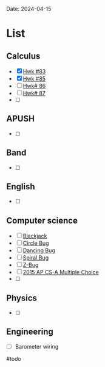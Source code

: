 Date:  2024-04-15
# List

## Calculus
- [x] [Hwk #83](https://cvilleschools.instructure.com/courses/40289/assignments/573102/submissions/5256)
- [x] [Hwk #85](https://cvilleschools.instructure.com/courses/40289/assignments/573530/submissions/5256)
- [ ] [Hwk# 86](https://cvilleschools.instructure.com/courses/40289/assignments/534695/submissions/5256)
- [ ] [Hwk# 87](https://cvilleschools.instructure.com/courses/40289/assignments/534569/submissions/5256)
- [ ] 
## APUSH
- [ ] 
## Band 
- [ ] 
## English
- [ ] 
## Computer science
- [ ] [Blackjack](https://cvilleschools.instructure.com/courses/40210/assignments/534305/submissions/5256)
- [ ] [Circle Bug](https://cvilleschools.instructure.com/courses/40210/assignments/534315/submissions/5256)
- [ ] [Dancing Bug](https://cvilleschools.instructure.com/courses/40210/assignments/534337/submissions/5256)
- [ ] [Spiral Bug](https://cvilleschools.instructure.com/courses/40210/assignments/534442/submissions/5256)
- [ ] [Z-Bug](https://cvilleschools.instructure.com/courses/40210/assignments/534458/submissions/5256)
- [ ] [2015 AP CS-A Multiple Choice](https://cvilleschools.instructure.com/courses/40210/assignments/573860/submissions/5256)
- [ ] 
## Physics 
- [ ] 
## Engineering
- [ ] Barometer wiring 

#todo